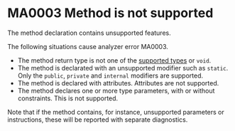 # MA0003 Method is not supported

The method declaration contains unsupported features.

The following situations cause analyzer error MA0003.

+ The method return type is not one of the [supported types](/README.md#supported-types) or `void`. 
+ The method is declarated with an unsupported modifier such as `static`. Only the `public`, `private` and `internal` modifiers are supported.
+ The method is declared with attributes. Attributes are not supported.
+ The method declares one or more type parameters, with or without constraints. This is not supported.

Note that if the method contains, for instance, unsupported parameters or instructions, these will be reported with separate diagnostics.  
